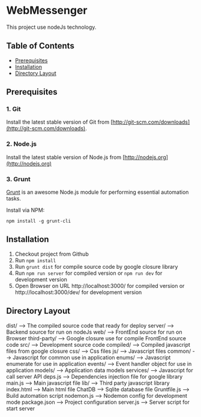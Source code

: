 # WebMessenger

This project use nodeJs technology.

## Table of Contents
* [Prerequisites](#prerequisites)
* [Installation](#installation)
* [Directory Layout](#directory-layout)

## Prerequisites

### 1. Git

Install the latest stable version of Git from [http://git-scm.com/downloads](http://git-scm.com/downloads).

### 2. Node.js

Install the latest stable version of Node.js from [http://nodejs.org](http://nodejs.org)

### 3. Grunt

[Grunt](http://gruntjs.com) is an awesome Node.js module for performing essential automation tasks.

Install via NPM:

    npm install -g grunt-cli

## Installation

1. Checkout project from Github
2. Run `npm install`
3. Run `grunt dist` for compile source code by google closure library
4. Run `npm run server` for compiled version or `npm run dev` for development version
5. Open Browser on URL http://localhost:3000/ for compiled version or http://localhost:3000/dev/ for development version

## Directory Layout

  dist/               --> The compiled source code that ready for deploy
  server/             --> Backend source for run on nodeJs
  web/                --> FrontEnd source for run on Browser
    third-party/      --> Google closure use for compile FrontEnd source code
    src/              --> Development source code
      compiled/       --> Compiled javascript files from google closure
      css/            --> Css files
      js/             --> Javascript files
        common/       --> Javascript for common use in application
        enums/        --> Javascript enumerate for use in application
        events/       --> Event handler object for use in application
        models/       --> Application data models
        services/     --> Javascript for call server API
      deps.js         --> Dependencies injection file for google library
      main.js         --> Main javascript file
    lib/              --> Third party javascript library
    index.html        --> Main html file
  ChatDB              --> Sqlite database file
  Gruntfile.js        --> Build automation script
  nodemon.js          --> Nodemon config for development mode
  package.json        --> Project configuration
  server.js           --> Server script for start server
